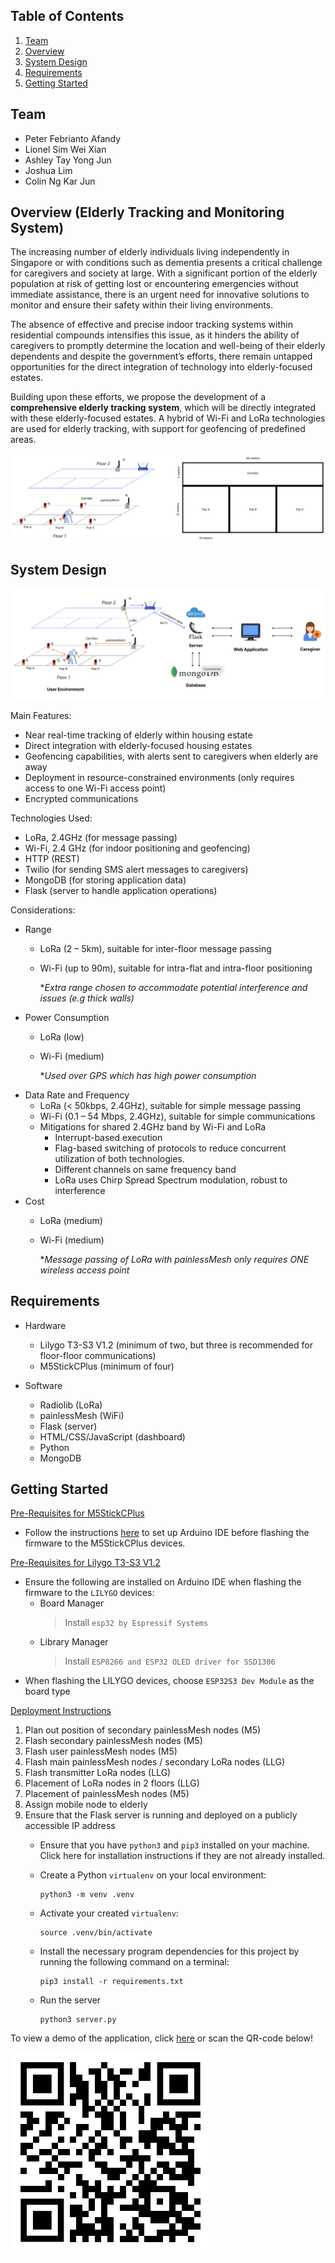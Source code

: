 ## Table of Contents
1. [Team](#team)
2. [Overview](#overview-elderly-tracking-and-monitoring-system)
3. [System Design](#system-design)
4. [Requirements](#requirements)
5. [Getting Started](#getting-started)

## Team
- Peter Febrianto Afandy 
- Lionel Sim Wei Xian 
- Ashley Tay Yong Jun 
- Joshua Lim 
- Colin Ng Kar Jun

## Overview (Elderly Tracking and Monitoring System)
The increasing number of elderly individuals living independently in Singapore or with conditions such as dementia presents a critical challenge for caregivers and society at large. With a significant portion of the elderly population at risk of getting lost or encountering emergencies without immediate assistance, there is an urgent need for innovative solutions to monitor and ensure their safety within their living environments. 

The absence of effective and precise indoor tracking systems within residential compounds intensifies this issue, as it hinders the ability of caregivers to promptly determine the location and well-being of their elderly dependents and despite the government’s efforts, there remain untapped opportunities for the direct integration of technology into elderly-focused estates.

Building upon these efforts, we propose the development of a **comprehensive elderly tracking system**, which will be directly integrated with these elderly-focused estates. A hybrid of Wi-Fi and LoRa technologies are used for elderly tracking, with support for geofencing of predefined areas. 

![System Design](docs/system_overview.png)

## System Design
![System Architecture](docs/arch.png)

Main Features:
- Near real-time tracking of elderly within housing estate
- Direct integration with elderly-focused housing estates
- Geofencing capabilities, with alerts sent to caregivers when elderly are away
- Deployment in resource-constrained environments (only requires access to one Wi-Fi access point)
- Encrypted communications

Technologies Used:
- LoRa, 2.4GHz (for message passing)
- Wi-Fi, 2.4 GHz (for indoor positioning and geofencing)
- HTTP (REST)
- Twilio (for sending SMS alert messages to caregivers)
- MongoDB (for storing application data)
- Flask (server to handle application operations)

Considerations:
- Range 
    - LoRa (2 – 5km), suitable for inter-floor message passing
    - Wi-Fi (up to 90m), suitable for intra-flat and intra-floor positioning

        **Extra range chosen to accommodate potential interference and issues (e.g thick walls)*
- Power Consumption
    - LoRa (low)
    - Wi-Fi (medium)
        
        **Used over GPS which has high power consumption*
- Data Rate and Frequency
    - LoRa (< 50kbps, 2.4GHz), suitable for simple message passing
    - Wi-Fi (0.1 – 54 Mbps, 2.4GHz), suitable for simple communications
    - Mitigations for shared 2.4GHz band by Wi-Fi and LoRa
        - Interrupt-based execution
        - Flag-based switching of protocols to reduce concurrent utilization of both technologies.
        - Different channels on same frequency band 
        - LoRa uses Chirp Spread Spectrum modulation, robust to interference
- Cost
    - LoRa (medium)
    - Wi-Fi (medium)

        **Message passing of LoRa with painlessMesh only requires ONE wireless access point*

## Requirements
- Hardware
    - Lilygo T3-S3 V1.2 (minimum of two, but three is recommended for floor-floor communications)
    - M5StickCPlus (minimum of four)

- Software
    - Radiolib (LoRa)
    - painlessMesh (WiFi)
    - Flask (server)
    - HTML/CSS/JavaScript (dashboard)
    - Python
    - MongoDB

## Getting Started
<ins>Pre-Requisites for M5StickCPlus</ins>
- Follow the instructions [here](https://docs.m5stack.com/en/quick_start/m5stickc_plus/arduino) to set up Arduino IDE before flashing the firmware to the M5StickCPlus devices.

<ins>Pre-Requisites for Lilygo T3-S3 V1.2</ins>
- Ensure the following are installed on Arduino IDE when flashing the firmware to the `LILYGO` devices:
    - Board Manager
        > Install `esp32 by Espressif Systems`
    - Library Manager
        > Install `ESP8266 and ESP32 OLED driver for SSD1306`
- When flashing the LILYGO devices, choose `ESP32S3 Dev Module` as the board type

<ins>Deployment Instructions</ins>
1. Plan out position of secondary painlessMesh nodes (M5)
2. Flash secondary painlessMesh nodes (M5)
3. Flash user painlessMesh nodes (M5)
4. Flash main painlessMesh nodes / secondary LoRa nodes (LLG)
5. Flash transmitter LoRa nodes (LLG)
6. Placement of LoRa nodes in 2 floors (LLG)
7. Placement of painlessMesh nodes (M5)
8. Assign mobile node to elderly
9. Ensure that the Flask server is running and deployed on a publicly accessible IP address
    -  Ensure that you have `python3` and `pip3` installed on your machine. Click here for installation instructions if they are not already installed.

    -  Create a Python `virtualenv` on your local environment:
        ```
        python3 -m venv .venv
        ```

    -  Activate your created `virtualenv`:
        ```
        source .venv/bin/activate
        ```

    -  Install the necessary program dependencies for this project by running the following command on a terminal:
        ```
        pip3 install -r requirements.txt
        ```
    
    -  Run the server
        ```
        python3 server.py
        ```

To view a demo of the application, click [here](https://www.youtube.com/watch?v=MJQ3HeDBlzA) or scan the QR-code below!

![QR Code](docs/qr.png)
